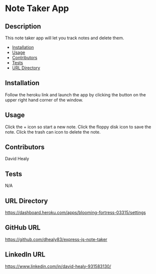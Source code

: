 # Note Taker App

## Description

This note taker app will let you track notes and delete them.

- [Installation](#installation)
- [Usage](#usage)
- [Contributors](#contributors)
- [Tests](#tests)
- [URL Directory](#url-directory)

## Installation

Follow the heroku link and launch the app by clicking the button on the upper right hand corner of the window.

## Usage

Click the + icon so start a new note. Click the floppy disk icon to save the note. Click the trash can icon to delete the note.

## Contributors

David Healy

## Tests

N/A

## URL Directory

https://dashboard.heroku.com/apps/blooming-fortress-03315/settings

## GitHub URL

https://github.com/dhealy83/express-js-note-taker

## LinkedIn URL

https://www.linkedin.com/in/david-healy-931583130/

